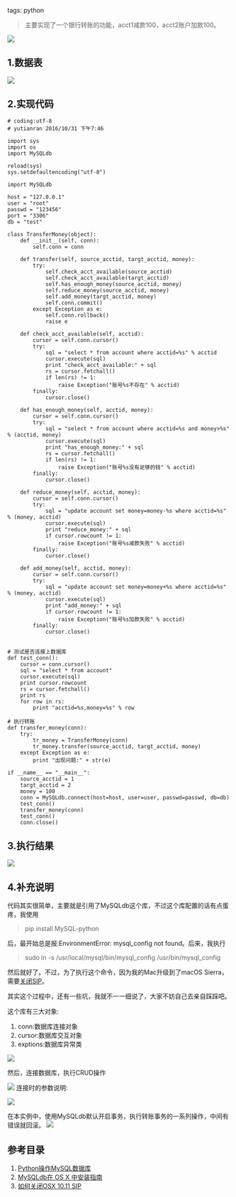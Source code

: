 tags: python

> 主要实现了一个银行转账的功能，acct1减款100，acct2账户加款100。

![](./_image/Snip20161031_12.png)

## 1.数据表
![](./_image/2016-10-31-23-01-22.png)

## 2.实现代码
```
# coding:utf-8
# yutianran 2016/10/31 下午7:46

import sys
import os
import MySQLdb

reload(sys)
sys.setdefaultencoding("utf-8")

import MySQLdb

host = "127.0.0.1"
user = "root"
passwd = "123456"
port = "3306"
db = "test"

class TransferMoney(object):
    def __init__(self, conn):
        self.conn = conn

    def transfer(self, source_acctid, targt_acctid, money):
        try:
            self.check_acct_available(source_acctid)
            self.check_acct_available(targt_acctid)
            self.has_enough_money(source_acctid, money)
            self.reduce_money(source_acctid, money)
            self.add_money(targt_acctid, money)
            self.conn.commit()
        except Exception as e:
            self.conn.rollback()
            raise e

    def check_acct_available(self, acctid):
        cursor = self.conn.cursor()
        try:
            sql = "select * from account where acctid=%s" % acctid
            cursor.execute(sql)
            print "check_acct_available:" + sql
            rs = cursor.fetchall()
            if len(rs) != 1:
                raise Exception("账号%s不存在" % acctid)
        finally:
            cursor.close()

    def has_enough_money(self, acctid, money):
        cursor = self.conn.cursor()
        try:
            sql = "select * from account where acctid=%s and money>%s" % (acctid, money)
            cursor.execute(sql)
            print "has_enough_money:" + sql
            rs = cursor.fetchall()
            if len(rs) != 1:
                raise Exception("账号%s没有足够的钱" % acctid)
        finally:
            cursor.close()

    def reduce_money(self, acctid, money):
        cursor = self.conn.cursor()
        try:
            sql = "update account set money=money-%s where acctid=%s" % (money, acctid)
            cursor.execute(sql)
            print "reduce_money:" + sql
            if cursor.rowcount != 1:
                raise Exception("账号%s减款失败" % acctid)
        finally:
            cursor.close()

    def add_money(self, acctid, money):
        cursor = self.conn.cursor()
        try:
            sql = "update account set money=money+%s where acctid=%s" % (money, acctid)
            cursor.execute(sql)
            print "add_money:" + sql
            if cursor.rowcount != 1:
                raise Exception("账号%s加款失败" % acctid)
        finally:
            cursor.close()


# 测试是否连接上数据库
def test_conn():
    cursor = conn.cursor()
    sql = "select * from account"
    cursor.execute(sql)
    print cursor.rowcount
    rs = cursor.fetchall()
    print rs
    for row in rs:
        print "acctid=%s,money=%s" % row

# 执行转账
def transfer_money(conn):
    try:
        tr_money = TransferMoney(conn)
        tr_money.transfer(source_acctid, targt_acctid, money)
    except Exception as e:
        print "出现问题:" + str(e)

if __name__ == "__main__":
    source_acctid = 1
    targt_acctid = 2
    money = 100
    conn = MySQLdb.connect(host=host, user=user, passwd=passwd, db=db)
    test_conn()
    transfer_money(conn)
    test_conn()
    conn.close()
```

## 3.执行结果
![](./_image/2016-10-31-23-23-45.jpg)

## 4.补充说明
代码其实很简单，主要就是引用了MySQLdb这个库，不过这个库配置的话有点蛋疼，我使用
> pip install MySQL-python

后，最开始总是报:EnvironmentError: mysql_config not found。后来，我执行
> sudo ln -s /usr/local/mysql/bin/mysql_config /usr/bin/mysql_config

然后就好了。不过，为了执行这个命令，因为我的Mac升级到了macOS Sierra，需要[关闭SIP](http://www.jianshu.com/p/0572336a0771)。

其实这个过程中，还有一些坑，我就不一一细说了，大家不妨自己去亲自踩踩吧。

这个库有三大对象:
1. conn:数据库连接对象
2. cursor:数据库交互对象
3. exptions:数据库异常类

![](./_image/Snip20161031_6.png)



然后，连接数据库，执行CRUD操作

![](./_image/Snip20161031_7.png)
连接时的参数说明:

![](./_image/Snip20161031_9.png)

在本实例中，使用MySQLdb默认开启事务，执行转账事务的一系列操作，中间有错误就回滚。
![](./_image/Snip20161031_10.png)

## 参考目录
1. [Python操作MySQL数据库](http://www.imooc.com/learn/475)
2. [MySQLdb在 OS X 中安装指南](http://www.cnblogs.com/ifantastic/archive/2013/04/13/3017677.html)
3. [如何关闭OSX 10.11 SIP](http://www.jianshu.com/p/0572336a0771)
